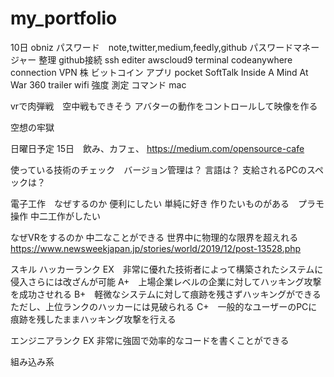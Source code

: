 # my_portfolio


10日
obniz
パスワード　note,twitter,medium,feedly,github
パスワードマネージャー 整理
github接続 ssh
editer awscloud9
terminal codeanywhere
connection VPN
株
ビットコイン
アプリ
pocket
SoftTalk
Inside A Mind At War 360 trailer
wifi 強度 測定 コマンド mac

vrで肉弾戦　空中戦もできそう
アバターの動作をコントロールして映像を作る

空想の牢獄

日曜日予定
15日　飲み、カフェ、
https://medium.com/opensource-cafe

使っている技術のチェック　バージョン管理は？
言語は？
支給されるPCのスペックは？

電子工作　なぜするのか
便利にしたい
単純に好き
作りたいものがある　プラモ操作
中二工作がしたい

なぜVRをするのか
中二なことができる
世界中に物理的な限界を超えれる
https://www.newsweekjapan.jp/stories/world/2019/12/post-13528.php


スキル
ハッカーランク
EX　非常に優れた技術者によって構築されたシステムに侵入さらには改ざんが可能
A+　上場企業レベルの企業に対してハッキング攻撃を成功させれる
B+　軽微なシステムに対して痕跡を残さずハッキングができる　ただし、上位ランクのハッカーには見破られる
C+　一般的なユーザーのPCに痕跡を残したままハッキング攻撃を行える

エンジニアランク
EX 非常に強固で効率的なコードを書くことができる


組み込み系

